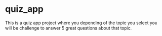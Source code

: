 # quiz_app
This is a quiz app project where you depending of the topìc you select you will be challenge to answer 5 great questions about that topic.
